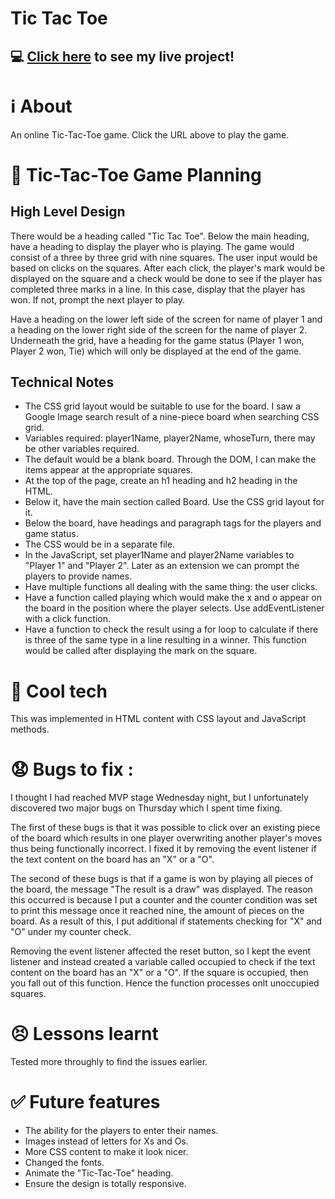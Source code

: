 # Tic Tac Toe

## :computer: [Click here](https://asatukorala.github.io/tic-tac-toe/) to see my live project!

# :information_source: About 
An online Tic-Tac-Toe game. Click the URL above to play the game. 

# :pencil: Tic-Tac-Toe Game Planning

## High Level Design
There would be a heading called "Tic Tac Toe". Below the main heading, have a heading to display the player who is playing. The game would consist of a three by three grid with nine squares. The user input would be based on clicks on the squares. After each click, the player's mark would be displayed on the square and a check would be done to see if the player has completed three marks in a line. In this case, display that the player has won. If not, prompt the next player to play.   

Have a heading on the lower left side of the screen for name of player 1 and a heading on the lower right side of the screen for the name of player 2. Underneath the grid, have a heading for the game status (Player 1 won, Player 2 won, Tie) which will only be displayed at the end of the game. 

## Technical Notes
- The CSS grid layout would be suitable to use for the board. I saw a Google Image search result of a nine-piece board when searching CSS grid.
- Variables required: player1Name, player2Name, whoseTurn, there may be other variables required.
- The default would be a blank board. Through the DOM, I can make the items appear at the appropriate squares. 
- At the top of the page, create an h1 heading and h2 heading in the HTML.
- Below it, have the main section called Board. Use the CSS grid layout for it.
- Below the board, have headings and paragraph tags for the players and game status.
- The CSS would be in a separate file.
- In the JavaScript, set player1Name and player2Name variables to "Player 1" and "Player 2". Later as an extension we can prompt the players to provide names. 
- Have multiple functions all dealing with the same thing: the user clicks.
- Have a function called playing which would make the x and o appear on the board in the position where the player selects. Use addEventListener with a click function. 
- Have a function to check the result using a for loop to calculate if there is three of the same type in a line resulting in a winner. This function would be called after displaying the mark on the square. 

# :rocket: Cool tech
This was implemented in HTML content with CSS layout and JavaScript methods.

# :anguished: Bugs to fix :
I thought I had reached MVP stage Wednesday night, but I unfortunately discovered two major bugs on Thursday which I spent time fixing. 

The first of these bugs is that it was possible to click over an existing piece of the board which results in one player overwriting another player's moves thus being functionally incorrect. I fixed it by removing the event listener if the text content on the board has an "X" or a "O". 

The second of these bugs is that if a game is won by playing all pieces of the board, the message "The result is a draw" was displayed. The reason this occurred is because I put a counter and the counter condition was set to print this message once it reached nine, the amount of pieces on the board. As a result of this, I put additional if statements checking for "X" and "O" under my counter check.

Removing the event listener affected the reset button, so I kept the event listener and instead created a variable called occupied to check if the text content on the board has an "X" or a "O". If the square is occupied, then you fall out of this function. Hence the function processes onlt unoccupied squares. 

# :persevere: Lessons learnt
Tested more throughly to find the issues earlier. 

# :white_check_mark: Future features
- The ability for the players to enter their names.
- Images instead of letters for Xs and Os.
- More CSS content to make it look nicer. 
- Changed the fonts.
- Animate the "Tic-Tac-Toe" heading.
- Ensure the design is totally responsive. 
